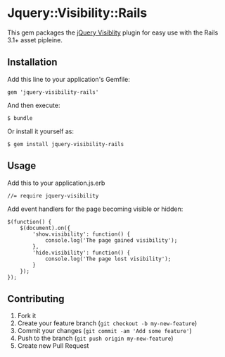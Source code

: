 # Jquery::Visibility::Rails

This gem packages the [jQuery Visiblity](https://github.com/mathiasbynens/jquery-visibility) plugin for easy use with the Rails 3.1+ asset pipleine.

## Installation

Add this line to your application's Gemfile:

    gem 'jquery-visibility-rails'

And then execute:

    $ bundle

Or install it yourself as:

    $ gem install jquery-visibility-rails

## Usage

Add this to your application.js.erb

    //= require jquery-visibility

Add event handlers for the page becoming visible or hidden:

	$(function() {
		$(document).on({
			'show.visibility': function() {
				console.log('The page gained visibility');
			},
			'hide.visibility': function() {
				console.log('The page lost visibility');
			}
		});
	});



## Contributing

1. Fork it
2. Create your feature branch (`git checkout -b my-new-feature`)
3. Commit your changes (`git commit -am 'Add some feature'`)
4. Push to the branch (`git push origin my-new-feature`)
5. Create new Pull Request
